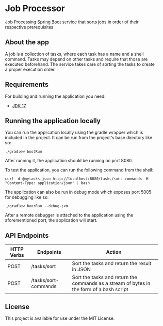 # Job Processor
Job Processing [Spring Boot](http://projects.spring.io/spring-boot/) service that sorts jobs in order of their respective prerequisites
## About the app

A job is a collection of tasks, where each task has a name and a shell command. Tasks may
depend on other tasks and require that those are executed beforehand. The service takes care
of sorting the tasks to create a proper execution order.

## Requirements

For building and running the application you need:

- [JDK 17](https://www.oracle.com/java/technologies/downloads/#java17)


## Running the application locally

You can run the application locally using the gradle wrapper which is included in the project. 
It can be run from the project's base directory like so:

```shell
./gradlew bootRun  
```
After running it, the application should be running on port 8080. 

To test the application, you can run the following command from the shell:

```shell
curl -d @mytasks.json http://localhost:8080/tasks/sort-commands -H "Content-Type: application/json" | bash
```

The application can also be run in debug mode which exposes port 5005 for debugging like so:

```shell
./gradlew bootRun --debug-jvm
```

After a remote debugger is attached to the application using the aforementioned port, the application will start.

## API Endpoints
| HTTP Verbs | Endpoints | Action |
| -- | --- | --- |
| POST | /tasks/sort | Sort the tasks and return the result in JSON |
| POST | /tasks/sort-commands | Sort the tasks and return the commands as a stream of bytes in the form of a bash script |


## License
This project is available for use under the MIT License.